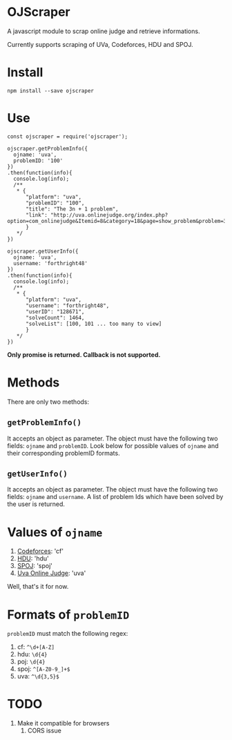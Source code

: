 # OJScraper

A javascript module to scrap online judge and retrieve informations.

Currently supports scraping of UVa, Codeforces, HDU and SPOJ.

# Install

`npm install --save ojscraper`

# Use

```
const ojscraper = require('ojscraper');

ojscraper.getProblemInfo({
  ojname: 'uva',
  problemID: '100'
})
.then(function(info){
  console.log(info);
  /**
   * {
      "platform": "uva",
      "problemID": "100",
      "title": "The 3n + 1 problem",
      "link": "http://uva.onlinejudge.org/index.php?option=com_onlinejudge&Itemid=8&category=18&page=show_problem&problem=36"
      }
   */
})

ojscraper.getUserInfo({
  ojname: 'uva',
  username: 'forthright48'
})
.then(function(info){
  console.log(info);
  /**
   * {
      "platform": "uva",
      "username": "forthright48",
      "userID": "128671",
      "solveCount": 1464,
      "solveList": [100, 101 ... too many to view]
      }
   */
})
```
**Only promise is returned. Callback is not supported.**

# Methods

There are only two methods:

## `getProblemInfo()`

It accepts an object as parameter. The object must have the following two fields: `ojname` and `problemID`. Look below for possible values of `ojname` and their corresponding problemID formats.

## `getUserInfo()`

It accepts an object as parameter. The object must have the following two fields: `ojname` and `username`. A list of problem Ids which have been solved by the user is returned.

# Values of `ojname`

1. [Codeforces](http://codeforces.com/): 'cf'
1. [HDU](http://acm.hdu.edu.cn/): 'hdu'
1. [SPOJ](http://www.spoj.com/): 'spoj'
1. [Uva Online Judge](https://uva.onlinejudge.org/): 'uva'

Well, that's it for now.

# Formats of `problemID`

`problemID` must match the following regex:

1. cf: `^\d+[A-Z]`
1. hdu: `\d{4}`
1. poj: `\d{4}`
1. spoj: `^[A-Z0-9_]+$`
1. uva: `^\d{3,5}$`

# TODO

1. Make it compatible for browsers
    1. CORS issue

